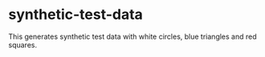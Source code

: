 # synthetic-test-data
This generates synthetic test data with white circles, blue triangles and red squares.
